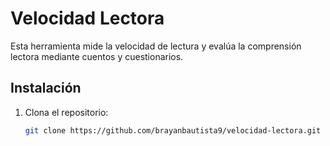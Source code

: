 # Velocidad Lectora

Esta herramienta mide la velocidad de lectura y evalúa la comprensión lectora mediante cuentos y cuestionarios.

## Instalación
1. Clona el repositorio:
   ```bash
   git clone https://github.com/brayanbautista9/velocidad-lectora.git